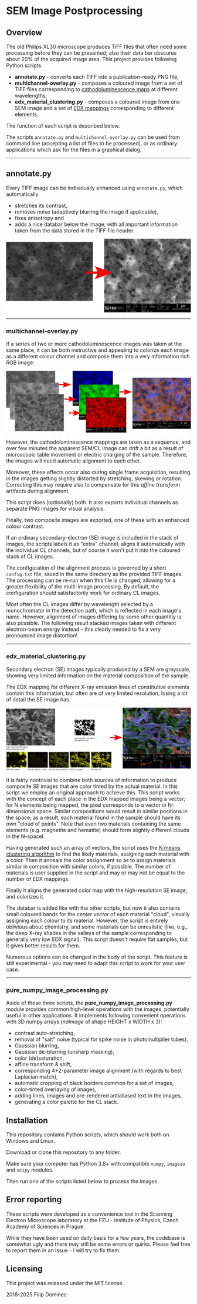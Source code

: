 # SEM Image Postprocessing

## Overview

The old Philips XL30 microscope produces TIFF files that often need some processing before they can be presented; also their data bar obscures about 20% of the acquired image area. This project provides following Python scripts:
* **annotate.py** - converts each TIFF into a publication-ready PNG file,
* **multichannel-overlay.py** - composes a coloured image from a set of TIFF files corresponding to [cathodoluminescence maps](https://en.wikipedia.org/wiki/Cathodoluminescence) at different wavelengths,
* **edx_material_clustering.py** - composes a coloured image from one SEM image and a set of [EDX mappings](https://en.wikipedia.org/wiki/Energy-dispersive_X-ray_spectroscopy) corresponding to different elements. 

The function of each script is described below. 

The scripts ```annotate.py``` and ```multichannel-overlay.py``` can be used from command line (accepting a list of files to be processed), or as ordinary applications which ask for the files in a graphical dialog.

---

## annotate.py

Every TIFF image can be individually enhanced using ```annotate.py```, which automatically 
* stretches its contrast, 
* removes noise (adaptively blurring the image if applicable), 
* fixes anisotropy and 
* adds a nice databar below the image, with all important information taken from the data stored in the TIFF file header. 

![annotated image](docs/annotated.jpg)

---

### multichannel-overlay.py

If a series of two or more cathodoluminescence images was taken at the same place, it can be both instructive and appealing to colorize each image as a different colour channel and  compose them into a very information rich RGB image:

![multifitted batch](docs/multifitted.jpg)

However, the cathodoluminescence mappings are taken as a sequence, and over few minutes the apparent SEM/CL image can drift a bit as a result of microscopic table movement or electric charging of the sample. Therefore, the images will need automatic alignment to each other. 

Moreover, these effects occur also during single frame acquisition, resulting in the images getting slightly distorted by stretching, skewing or rotation. Correcting this may require also to compensate for this *affine transform* artifacts during alignment. 

This script does (optionally) both. It also exports individual channels as separate PNG images for visual analysis. 

Finally, two composite images are exported, one of these with an enhanced colour contrast. 

If an ordinary secondary-electron (SE) image is included in the stack of images, the scripts labels it as "extra" channel, aligns it automatically with the individual CL channels, but of course it won't put it into the coloured stack of CL images. 

The configuration of the alignment process is governed by a short ```config.txt``` file, saved in the same directory as the provided TIFF images. The processing can be re-run when this file is changed, allowing for a greater flexibility of the multi-image processing. By default, the configuration should satisfactorily work for ordinary CL images. 

Most often the CL images differ by wavelength selected by a monochromator in the detection path, which is reflected in each image's name. However, alignment of images differing by some other quantitiy is also possible. The following result stacked images taken with different electron-beam energy instead - this clearly needed to fix a very pronounced image distortion!  

---

### edx_material_clustering.py

Secondary electron (SE) images typically produced by a SEM are greyscale, showing very limited information on the material composition of the sample. 

The EDX mapping for different X-ray emission lines of constitutive elements contain this information, but often are of very limited resolution, losing a lot of detail the SE image has.

![EDX mapping example](docs/clustering_ZnOEr.jpg)

It is fairly nontrivial to combine both sources of information to produce composite SE images that are color tinted by the actual material. In this script we employ an original approach to achieve this. This script works with the concept of each place in the EDX mapped images being a vector; for N elements being mapped, the pixel corresponds to a vector in N-dimensional space. Similar compositions would result in similar positions in the space; as a result, each material found in the sample should have its own "cloud of points". Note that even two materials containing the same elements (e.g. magnetite and hematite) should form slightly different clouds in the N-spacel.

Having generated such an array of vectors, the script uses the [K-means clustering algorithm](https://docs.scipy.org/doc/scipy/reference/generated/scipy.cluster.vq.kmeans.html) to find the likely materials, assigning each material with a color. Then it anneals the color assignment so as to assign materials similar in composition with similar colors, if possible. The number of materials is user supplied in the script and may or may not be equal to the number of EDX mappings. 

Finally it aligns the generated color map with the high-resolution SE image, and colorizes it. 

The databar is added like with the other scripts, but now it also contains small coloured bands for the *center vector* of each material "cloud", visually assigning each colour to its material. However, the script is entirely oblivious about chemistry, and some materials can be unrealistic (like, e.g., the deep X-ray shades in the valleys of the sample corresponding to generally very low EDX signal). This script doesn't require flat samples, but it gives better results for them.

Numerous options can be changed in the body of the script. This feature is still experimental - you may need to adapt this script to work for your user case.

---

### pure_numpy_image_processing.py

Aside of these three scripts, the **pure_numpy_image_processing.py** module provides common high-level operations with the images, potentially useful in other applications. It implements following convenient operations with 3D numpy arrays (*ndimage* of shape HEIGHT x WIDTH x 3):
* contrast auto-stretching,
* removal of "salt" noise (typical for spike noise in photomultiplier tubes),
* Gaussian blurring,
* Gaussian de-blurring (unsharp masking),
* color (de)saturation,
* affine transform & shift,
* corresponding 4+2-parameter image alignment (with regards to best Laplacian match),
* automatic cropping of black borders common for a set of images, 
* color-tinted overlaying of images, 
* adding lines, images and pre-rendered antialiased text in the images, 
* generating a color palette for the CL stack.


## Installation

This repository contains Python scripts, which should work both on Windows and Linux. 

Download or clone this repository to any folder. 

Make sure your computer has Python 3.8+ with compatible ```numpy```, ```imageio``` and ```scipy``` modules. 

Then run one of the scripts listed below to process the images. 

## Error reporting

These scripts were developed as a convenience tool in the Scanning Electron Microscope laboratory at the FZU - Institute of Physics, Czech Academy of Sciences in Prague. 

While they have been used on daily basis for a few years, the codebase is somewhat ugly and there may still be some errors or quirks. Please feel free to report them in an issue - I will try to fix them. 


## Licensing

This project was released under the MIT license. 

2018-2025 Filip Dominec


